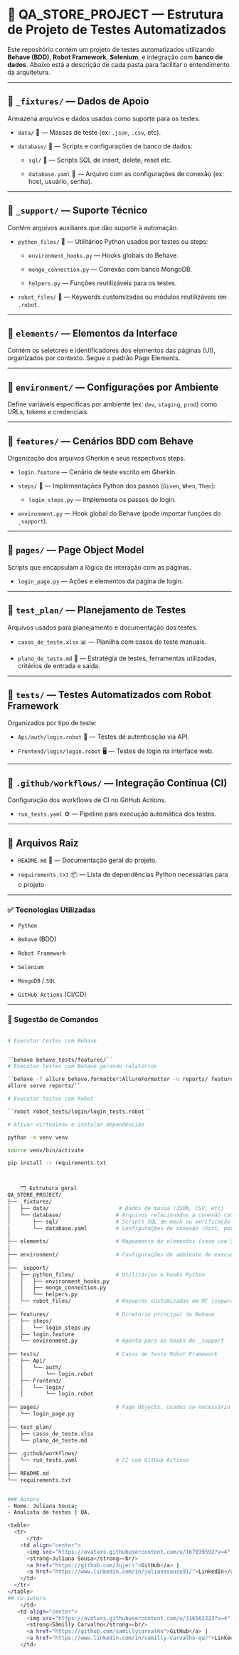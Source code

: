  # 🧪 QA_STORE_PROJECT — Estrutura de Projeto de Testes Automatizados

Este repositório contém um projeto de testes automatizados utilizando **Behave (BDD)**, **Robot Framework**, **Selenium**, e integração com **banco de dados**. Abaixo está a descrição de cada pasta para facilitar o entendimento da arquitetura.

---

## 📂 `_fixtures/` — Dados de Apoio

Armazena arquivos e dados usados como suporte para os testes.

- `data/` 📁 — Massas de teste (ex: `.json`, `.csv`, etc).

- `database/` 📁 — Scripts e configurações de banco de dados:

  - `sql/` 📁 — Scripts SQL de insert, delete, reset etc.

  - `database.yaml` 📄 — Arquivo com as configurações de conexão (ex: host, usuário, senha).

---

## 📂 `_support/` — Suporte Técnico

Contém arquivos auxiliares que dão suporte à automação.

- `python_files/` 🐍 — Utilitários Python usados por testes ou steps:

  - `environment_hooks.py` — Hooks globais do Behave.

  - `mongo_connection.py` — Conexão com banco MongoDB.

  - `helpers.py` — Funções reutilizáveis para os testes.

- `robot_files/` 🤖 — Keywords customizadas ou módulos reutilizáveis em `.robot`.

---

## 📂 `elements/` — Elementos da Interface

Contém os seletores e identificadores dos elementos das páginas (UI), organizados por contexto. Segue o padrão Page Elements.

---

## 📂 `environment/` — Configurações por Ambiente

Define variáveis específicas por ambiente (ex: `dev`, `staging`, `prod`) como URLs, tokens e credenciais.

---

## 📂 `features/` — Cenários BDD com Behave

Organização dos arquivos Gherkin e seus respectivos steps.

- `login.feature` — Cenário de teste escrito em Gherkin.

- `steps/` 📁 — Implementações Python dos passos (`Given`, `When`, `Then`):

  - `login_steps.py` — Implementa os passos do login.

- `environment.py` — Hook global do Behave (pode importar funções do `_support`).

---

## 📂 `pages/` — Page Object Model

Scripts que encapsulam a lógica de interação com as páginas.

- `login_page.py` — Ações e elementos da página de login.

---

## 📂 `test_plan/` — Planejamento de Testes

Arquivos usados para planejamento e documentação dos testes.

- `casos_de_teste.xlsx` 📊 — Planilha com casos de teste manuais.

- `plano_de_teste.md` 📄 — Estratégia de testes, ferramentas utilizadas, critérios de entrada e saída.

---

## 📂 `tests/` — Testes Automatizados com Robot Framework

Organizados por tipo de teste:

- `Api/auth/login.robot` 🔐 — Testes de autenticação via API.

- `Frontend/login/login.robot` 🖥️ — Testes de login na interface web.

---

## 📂 `.github/workflows/` — Integração Contínua (CI)

Configuração dos workflows de CI no GitHub Actions.

- `run_tests.yaml` ⚙️ — Pipeline para execução automática dos testes.

---

## 📄 Arquivos Raiz

- `README.md` 📝 — Documentação geral do projeto.

- `requirements.txt` 📦 — Lista de dependências Python necessárias para o projeto.

---

### ✅ Tecnologias Utilizadas

- `Python`

- `Behave` (BDD)

- `Robot Framework`

- `Selenium`

- `MongoDB` / `SQL`

- `GitHub Actions` (CI/CD)

---

### 🚀 Sugestão de Comandos

```bash

# Executar testes com Behave


´´behave behave_tests/features/´´
# Executar testes com Behave gerando relatórios

´´behave -f allure_behave.formatter:AllureFormatter -o reports/ features/
allure serve reports/``

# Executar testes com Robot

´´robot robot_tests/login/login_tests.robot´´

# Ativar virtualenv e instalar dependências

python -m venv venv

source venv/bin/activate

pip install -r requirements.txt



    🗂️ Estrutura geral
QA_STORE_PROJECT/
├── _fixtures/
│   ├── data/                      # Dados de massa (JSON, CSV, etc)
│   └── database/                 # Arquivos relacionados a conexão com banco
│       ├── sql/                  # Scripts SQL de mock ou verificação
│       └── database.yaml         # Configurações de conexão (host, porta, etc.)
│
├── elements/                     # Mapeamento de elementos (caso use Selenium com RF)
│
├── environment/                  # Configurações de ambiente de execução
│
├── _support/
│   ├── python_files/             # Utilitários e hooks Python
│   │   ├── environment_hooks.py
│   │   ├── mongo_connection.py
│   │   └── helpers.py
│   └── robot_files/              # Keywords customizadas em RF (separadas por contexto)
│
├── features/                     # Diretório principal do Behave
│   ├── steps/
│   │   └── login_steps.py
│   ├── login.feature
│   └── environment.py            # Aponta para os hooks de _support
│
├── tests/                        # Casos de teste Robot Framework
│   ├── Api/
│   │   └── auth/
│   │       └── login.robot
│   ├── Frontend/
│   │   └── login/
│   │       └── login.robot
│
├── pages/                        # Page Objects, usados se necessário
│   └── login_page.py
│
├── test_plan/
│   ├── casos_de_teste.xlsx
│   └── plano_de_teste.md
│
├── .github/workflows/
│   └── run_tests.yaml            # CI com GitHub Actions
│
├── README.md
└── requirements.txt


### Autora
- Nome: Juliana Sousa;
- Analista de testes | QA.

<table>
  <tr>
      </td>
    <td align="center">
      <img src="https://avatars.githubusercontent.com/u/167039592?v=4" width="90" alt="Juliana Avatar"><br/>
      <strong>Juliana Sousa</strong><br/>
      <a href="https://github.com/Jujeri">GitHub</a> |
      <a href="https://www.linkedin.com/in/julianasousa91/">LinkedIn</a>
    </td>
  </tr>
</table>
## Co-autora
    </td>
   <td align="center">
      <img src="https://avatars.githubusercontent.com/u/116562223?v=4" width="90" alt="Sâmilly Avatar"><br/>
      <strong>Sâmilly Carvalho</strong><br/>
      <a href="https://github.com/samillycarvalho">GitHub</a> |
      <a href="https://www.linkedin.com/in/samilly-carvalho-qa/">LinkedIn</a>
    </td>